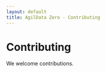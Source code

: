 ```yaml
---
layout: default
title: AgilData Zero - Contributing
---
```


# Contributing

We welcome contributions.


